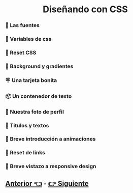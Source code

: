 <div align="center">
    <h1>Diseñando con CSS</h1>
</div>

### 🧶 Las fuentes

### 📏 Variables de css

### 🤲 Reset CSS

### 📱 Background y gradientes

### 🪧 Una tarjeta bonita

### 📦 Un contenedor de texto

### 👤 Nuestra foto de perfil

### 📖 Titulos y textos

### 🐙 Breve introducción a animaciones

### 🔗 Reset de links

### 📱 Breve vistazo a responsive design

## [Anterior 👈](page1.md) - [👉 Siguiente](page3.md)
